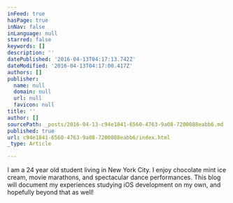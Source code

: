 ```yaml
---
inFeed: true
hasPage: true
inNav: false
inLanguage: null
starred: false
keywords: []
description: ''
datePublished: '2016-04-13T04:17:13.742Z'
dateModified: '2016-04-13T04:17:00.417Z'
authors: []
publisher:
  name: null
  domain: null
  url: null
  favicon: null
title: ''
author: []
sourcePath: _posts/2016-04-13-c94e1841-6560-4763-9a08-7200088eabb6.md
published: true
url: c94e1841-6560-4763-9a08-7200088eabb6/index.html
_type: Article

---
```

I am a 24 year old student living in New York City. I enjoy chocolate mint ice cream, movie marathons, and spectacular dance performances. This blog will document my experiences studying iOS development on my own, and hopefully beyond that as well!